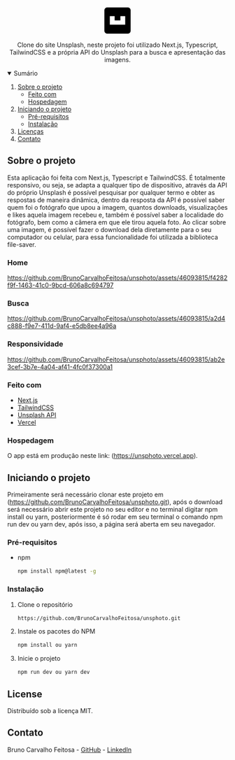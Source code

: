<!-- PROJECT LOGO -->
<br />
<p align="center">
  <a href="https://github.com/BrunoCarvalhoFeitosa/unsphoto">
    <img width="60" height="60" src="public\fav.png" alt="Logo" />
  </a>

  <p align="center">
    Clone do site Unsplash, neste projeto foi utilizado Next.js, Typescript, TailwindCSS e a própria API do Unsplash para a busca e apresentação das imagens.
  </p>
</p>



<!-- TABLE OF CONTENTS -->
<details open="open">
  <summary>Sumário</summary>
  <ol>
    <li>
      <a href="#sobre-o-projeto">Sobre o projeto</a>
      <ul>
        <li><a href="#feito-com">Feito com</a></li>
        <li><a href="#hospedagem">Hospedagem</a></li>
      </ul>
    </li>
    <li>
      <a href="#iniciando-o-projeto">Iniciando o projeto</a>
      <ul>
        <li><a href="#pré-requisitos">Pré-requisitos</a></li>
        <li><a href="#instalação">Instalação</a></li>
      </ul>
    </li>
    <li><a href="#license">Licenças</a></li>
    <li><a href="#contato">Contato</a></li>
  </ol>
</details>


<!-- ABOUT THE PROJECT -->
## Sobre o projeto
Esta aplicação foi feita com Next.js, Typescript e TailwindCSS. É totalmente responsivo, ou seja, se adapta a qualquer tipo de dispositivo, através da API do próprio Unsplash é possível pesquisar por qualquer termo e obter as respostas de maneira dinâmica, dentro da resposta da API é possível saber quem foi o fotógrafo que upou a imagem, quantos downloads, visualizações e likes aquela imagem recebeu e, também é possível saber a localidade do fotógrafo, bem como a câmera em que ele tirou aquela foto. Ao clicar sobre uma imagem, é possível fazer o download dela diretamente para o seu computador ou celular, para essa funcionalidade foi utilizada a biblioteca file-saver.

### Home
https://github.com/BrunoCarvalhoFeitosa/unsphoto/assets/46093815/f4282f9f-1463-41c0-9bcd-606a8c694797


### Busca
https://github.com/BrunoCarvalhoFeitosa/unsphoto/assets/46093815/a2d4c888-f9e7-411d-9af4-e5db8ee4a96a


### Responsividade
https://github.com/BrunoCarvalhoFeitosa/unsphoto/assets/46093815/ab2e3cef-3b7e-4a04-af41-4fc0f37300a1

### Feito com

* [Next.js](https://nextjs.org/)
* [TailwindCSS](https://tailwindcss.com)
* [Unsplash API](https://unsplash.com/developers)
* [Vercel](https://vercel.com/)

### Hospedagem

O app está em produção neste link: (https://unsphoto.vercel.app).

<!-- GETTING STARTED -->
## Iniciando o projeto

Primeiramente será necessário clonar este projeto em (https://github.com/BrunoCarvalhoFeitosa/unsphoto.git), após o download será necessário abrir este projeto no seu editor e no terminal digitar npm install ou yarn, posteriormente é só rodar em seu terminal o comando npm run dev ou yarn dev, após isso, a página será aberta em seu navegador.

### Pré-requisitos

* npm
  ```sh
  npm install npm@latest -g
  ```

### Instalação

1. Clone o repositório
   ```sh
   https://github.com/BrunoCarvalhoFeitosa/unsphoto.git
   ```
2. Instale os pacotes do NPM
   ```sh
   npm install ou yarn
   ```
   
3. Inicie o projeto
   ```sh
   npm run dev ou yarn dev
   ```   

<!-- LICENSE -->
## License

Distribuído sob a licença MIT.

<!-- CONTACT -->
## Contato

Bruno Carvalho Feitosa - [GitHub](https://github.com/BrunoCarvalhoFeitosa) - [LinkedIn](https://www.linkedin.com/in/bruno-carvalho-feitosa/)
